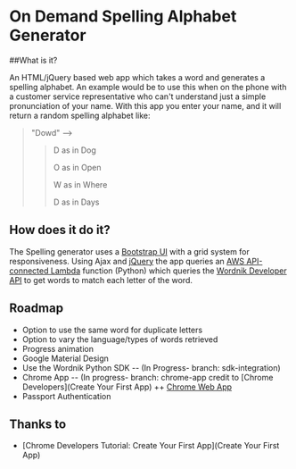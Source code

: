 # On Demand Spelling Alphabet Generator

##What is it?

An HTML/jQuery based web app which takes a word and generates a spelling alphabet. An example would be to use this when on the phone with a customer service representative who can't understand just a simple pronunciation of your name. With this app you enter your name, and it will return a random spelling alphabet like:

>"Dowd" -->
>
>>D as in Dog
>>
>>O as in Open
>>
>>W as in Where
>>
>>D as in Days

## How does it do it?

The Spelling generator uses a [Bootstrap UI](http://getbootstrap.com) with a grid system for responsiveness. Using Ajax and [jQuery](http://jquery.com) the app queries an [AWS API-connected Lambda](https://aws.amazon.com/lambda/) function (Python) which queries the [Wordnik Developer API](http://developer.wordnik.com/) to get words to match each letter of the word.

## Roadmap
+ Option to use the same word for duplicate letters
+ Option to vary the language/types of words retrieved
+ Progress animation
+ Google Material Design
+ Use the Wordnik Python SDK -- (In Progress- branch: sdk-integration)
+ Chrome App -- (In progress- branch: chrome-app credit to [Chrome Developers](Create Your First App)
++ [Chrome Web App](https://chrome.google.com/webstore/detail/random-spelling-alphabet/ffcbkafemmbdfhgkdojkfdpmbiikcofi)
+ Passport Authentication

## Thanks to
+ [Chrome Developers Tutorial: Create Your First App](Create Your First App)
